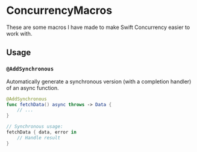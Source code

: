 #  ConcurrencyMacros

These are some macros I have made to make Swift Concurrency easier to work with.

## Usage

### `@AddSynchronous`
Automatically generate a synchronous version (with a completion handler) of an async function.

```swift
@AddSynchronous
func fetchData() async throws -> Data {
    // ...
}

// Synchronous usage:
fetchData { data, error in
    // Handle result
}
```
